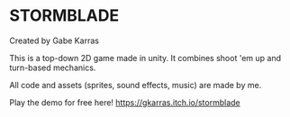 # STORMBLADE

Created by Gabe Karras

This is a top-down 2D game made in unity.
It combines shoot 'em up and turn-based mechanics.

All code and assets (sprites, sound effects, music) are made by me.

Play the demo for free here!
https://gkarras.itch.io/stormblade